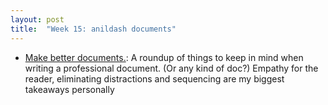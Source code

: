 ```yaml
---
layout: post
title:  "Week 15: anildash documents"
---
```


* [Make better documents.](https://www.anildash.com//2024/03/10/make-better-documents/): A roundup of things to keep in mind when writing a professional document. (Or any kind of doc?) Empathy for the reader, eliminating distractions and sequencing are my biggest takeaways personally
